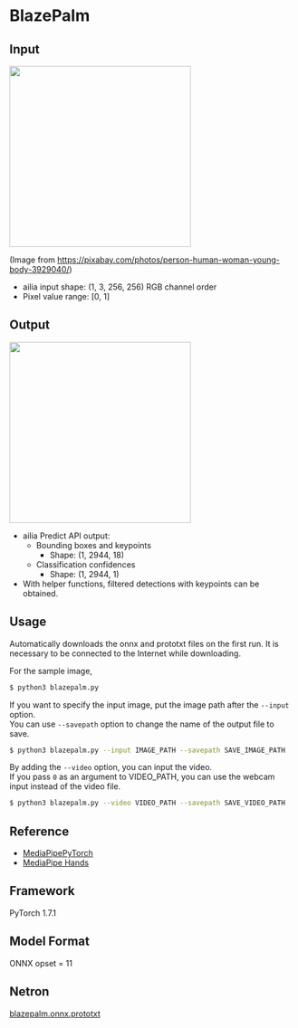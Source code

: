 # BlazePalm

## Input

<img src="person_with_hands.jpg" width="320px">

(Image from https://pixabay.com/photos/person-human-woman-young-body-3929040/)

- ailia input shape: (1, 3, 256, 256) RGB channel order
- Pixel value range: [0, 1]

## Output

<img src="output.png" width="320px">

- ailia Predict API output:
  - Bounding boxes and keypoints
    - Shape: (1, 2944, 18)
  - Classification confidences
    - Shape: (1, 2944, 1)
- With helper functions, filtered detections with keypoints can be obtained.

## Usage

Automatically downloads the onnx and prototxt files on the first run.
It is necessary to be connected to the Internet while downloading.

For the sample image,
``` bash
$ python3 blazepalm.py 
```

If you want to specify the input image, put the image path after the `--input` option.  
You can use `--savepath` option to change the name of the output file to save.
```bash
$ python3 blazepalm.py --input IMAGE_PATH --savepath SAVE_IMAGE_PATH
```

By adding the `--video` option, you can input the video.   
If you pass `0` as an argument to VIDEO_PATH, you can use the webcam input instead of the video file.
```bash
$ python3 blazepalm.py --video VIDEO_PATH --savepath SAVE_VIDEO_PATH
```

## Reference

- [MediaPipePyTorch](https://github.com/zmurez/MediaPipePyTorch)
- [MediaPipe Hands](https://google.github.io/mediapipe/solutions/hands.html)

## Framework

PyTorch 1.7.1


## Model Format

ONNX opset = 11


## Netron

[blazepalm.onnx.prototxt](https://netron.app/?url=https://storage.googleapis.com/ailia-models/blazepalm/blazepalm.onnx.prototxt)


